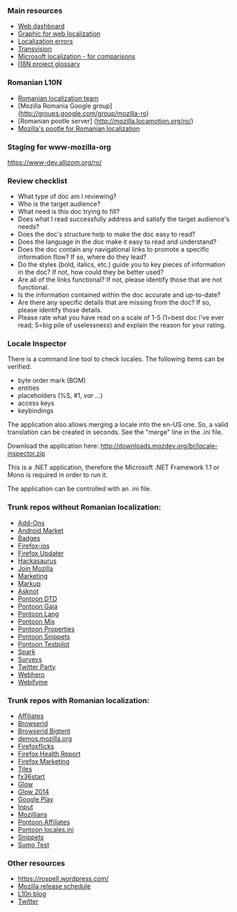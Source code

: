 ### Main resources

* [Web dashboard](https://l10n.mozilla-community.org/webdashboard/?locale=ro)
* [Graphic for web localization](https://l10n.mozilla-community.org/~pascalc/web_l10n_stats/?locale=ro)
* [Localization errors](https://l10n.mozilla-community.org/~pascalc/langchecker/?action=errors)
* [Transvision](https://transvision.mozfr.org)
* [Microsoft localization - for comparisons](https://www.microsoft.com/Language/en-US/Search.aspx?langID=ro-ro)
* [I18N project glossary](i18n.ro/Glosar)

### Romanian L10N
* [Romanian localization team](https://wiki.mozilla.org/L10n:Teams:ro)
* [Mozilla Romania Google group] (http://groups.google.com/group/mozilla-ro)
* [Romanian pootle server] (http://mozilla.locamotion.org/ro/)
* [Mozilla's pootle for Romanian localization](https://localize.mozilla.org/ro/)

### Staging for www-mozilla-org

https://www-dev.allizom.org/ro/

### Review checklist
* What type of doc am I reviewing?
* Who is the target audience?
* What need is this doc trying to fill?
* Does what I read successfully address and satisfy the target audience's needs?
* Does the doc's structure help to make the doc easy to read?
* Does the language in the doc make it easy to read and understand?
* Does the doc contain any navigational links to promote a specific information flow? If so, where do they lead?
* Do the styles (bold, italics, etc.) guide you to key pieces of information in the doc? If not, how could they be better used?
* Are all of the links functional? If not, please identify those that are not functional.
* Is the information contained within the doc accurate and up-to-date?
* Are there any specific details that are missing from the doc? If so, please identify those details.
* Please rate what you have read on a scale of 1-5 (1=best doc I've ever read; 5=big pile of uselessness) and explain the reason for your rating.

### Locale Inspector

There is a command line tool to check locales. The following items can be verified:
* byte order mark (BOM)
* entities
* placeholders (%S, #1, $var$ ...)
* access keys
* keybindings

The application also allows merging a locale into the en-US one. So, a valid translation can be created in seconds. See the "merge" line in the .ini file.

Download the application here: http://downloads.mozdev.org/br/locale-inspector.zip

This is a .NET application, therefore the Microsoft .NET Framework 1.1 or Mono is required in order to run it.

The application can be controlled with an .ini file.

### Trunk repos without Romanian localization:
* [Add-Ons](http://svn.mozilla.org/projects/l10n-misc/trunk/add-ons/)
* [Android Market](http://svn.mozilla.org/projects/l10n-misc/trunk/androidmarket/)
* [Badges](http://svn.mozilla.org/projects/l10n-misc/trunk/badges/locale/)
* [Firefox-ios](http://svn.mozilla.org/projects/l10n-misc/trunk/firefox-ios/)
* [Firefox Updater](http://svn.mozilla.org/projects/l10n-misc/trunk/firefoxupdater/)
* [Hackasaurus](http://svn.mozilla.org/projects/l10n-misc/trunk/hackasaurus/locale/)
* [Join Mozilla](http://svn.mozilla.org/projects/l10n-misc/trunk/joinmozilla/locale/)
* [Marketing](http://svn.mozilla.org/projects/l10n-misc/trunk/marketing/)
* [Markup](http://svn.mozilla.org/projects/l10n-misc/trunk/markup/locale/)
* [Asknot](http://svn.mozilla.org/projects/l10n-misc/trunk/pontoon/asknot/locale/)
* [Pontoon DTD](http://svn.mozilla.org/projects/l10n-misc/trunk/pontoon/dtd/)
* [Pontoon Gaia](http://svn.mozilla.org/projects/l10n-misc/trunk/pontoon/gaia/apps/browser/)
* [Pontoon Lang](http://svn.mozilla.org/projects/l10n-misc/trunk/pontoon/lang/)
* [Pontoon Mix](http://svn.mozilla.org/projects/l10n-misc/trunk/pontoon/mix/)
* [Pontoon Properties](http://svn.mozilla.org/projects/l10n-misc/trunk/pontoon/properties/)
* [Pontoon Snippets](http://svn.mozilla.org/projects/l10n-misc/trunk/pontoon/snippets/)
* [Pontoon Testpilot](http://svn.mozilla.org/projects/l10n-misc/trunk/pontoon/testpilot/locale/)
* [Spark](http://svn.mozilla.org/projects/l10n-misc/trunk/spark/locale/)
* [Surveys](http://svn.mozilla.org/projects/l10n-misc/trunk/surveys/)
* [Twitter Party](http://svn.mozilla.org/projects/l10n-misc/trunk/twitterparty/locale/)
* [Webhero](http://svn.mozilla.org/projects/l10n-misc/trunk/webhero/locale/)
* [Webifyme](http://svn.mozilla.org/projects/l10n-misc/trunk/webifyme/locale/)

### Trunk repos with Romanian localization:
* [Affiliates](http://svn.mozilla.org/projects/l10n-misc/trunk/affiliates/locale/ro/)
* [Browserid](http://svn.mozilla.org/projects/l10n-misc/trunk/browserid/locale/ro/)
* [Browserid Bigtent](http://svn.mozilla.org/projects/l10n-misc/trunk/browserid-bigtent/locale/ro/)
* [demos.mozilla.org](http://svn.mozilla.org/projects/l10n-misc/trunk/demos.mozilla.org/locale/ro/)
* [Firefoxflicks](http://svn.mozilla.org/projects/l10n-misc/trunk/firefoxflicks/locale/ro/)
* [Firefox Health Report](http://svn.mozilla.org/projects/l10n-misc/trunk/firefoxhealthreport/locale/ro/)
* [Firefox Marketing](http://svn.mozilla.org/projects/l10n-misc/trunk/firefoxos-marketing/ro/)
* [Tiles](http://svn.mozilla.org/projects/l10n-misc/trunk/firefoxtiles/ro/)
* [fx36start](http://svn.mozilla.org/projects/l10n-misc/trunk/fx36start/locale/ro/)
* [Glow](http://svn.mozilla.org/projects/l10n-misc/trunk/glow/locale/ro/)
* [Glow 2014](http://svn.mozilla.org/projects/l10n-misc/trunk/glow2014/locale/ro/)
* [Google Play](http://svn.mozilla.org/projects/l10n-misc/trunk/googleplay/ro/)
* [Input](http://svn.mozilla.org/projects/l10n-misc/trunk/input/locale/ro/)
* [Mozillians](http://svn.mozilla.org/projects/l10n-misc/trunk/mozillians/locales/ro/)
* [Pontoon Affiliates](http://svn.mozilla.org/projects/l10n-misc/trunk/pontoon/affiliates/locale/ro/)
* [Pontoon locales.ini](http://svn.mozilla.org/projects/l10n-misc/trunk/pontoon/ini/locales.ini)
* [Snippets](http://svn.mozilla.org/projects/l10n-misc/trunk/snippets/ro/)
* [Sumo Test](http://svn.mozilla.org/projects/l10n-misc/trunk/sumo-test/ro/)

### Other resources
* https://rospell.wordpress.com/
* [Mozilla release schedule](https://www.google.com/calendar/embed?src=bW96aWxsYS5jb21fZGJxODRhbnI5aTh0Y25taGFiYXRzdHY1Y29AZ3JvdXAuY2FsZW5kYXIuZ29vZ2xlLmNvbQ)
* [L10n blog](https://blog.mozilla.org/l10n/)
* [Twitter](https://twitter.com/mozilla_l10n)
